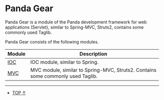  Panda Gear
=================

Panda Gear is a module of the Panda development framework for web applications (Servlet), similar to Spring-MVC, Struts2, contains some commonly used Taglib.

Panda Gear consists of the following modules.

 | Module                    | Description                                                               |
 |---------------------------|---------------------------------------------------------------------------|
 | [IOC](ioc/ioc_en.md)      | IOC module, similar to Spring.   |
 | [MVC](mvc/mvc_en.md)      | MVC module, similar to Spring-MVC, Struts2. Contains some commonly used Taglib. |




---

 - [TOP ↑](../index_en.md)
